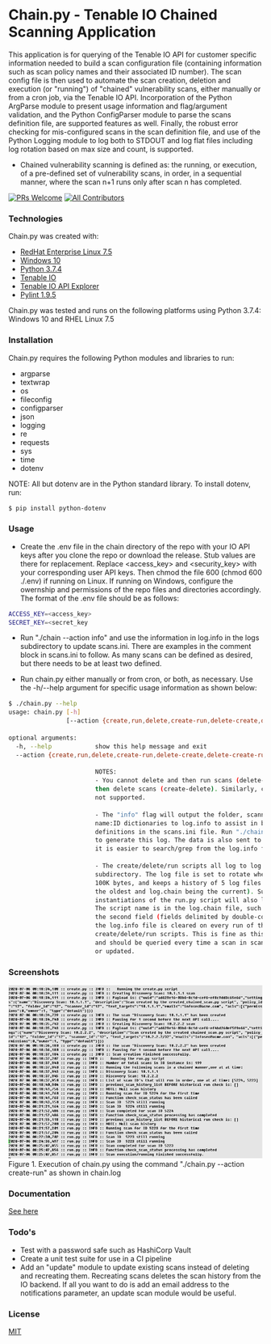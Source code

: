 # Chain.py - Tenable IO Chained Scanning Application



This application is for querying of the Tenable IO API for customer specific information needed to build a scan configuration file (containing information such as scan policy names and their associated ID number). The scan config file is then used to automate the scan creation, deletion and execution (or "running") of "chained" vulnerability scans, either manually or from a cron job, via the Tenable IO API. Incorporation of the Python ArgParse module to present usage information and flag/argument validation, and the Python ConfigParser module to parse the scans definition file, are supported features as well. Finally, the robust error checking for mis-configured scans in the scan definition file, and use of the Python Logging module to log both to STDOUT and log flat files including log rotation based on max size and count, is supported.

  - Chained vulnerability scanning is defined as: the running, or execution, of a pre-defined set of vulnerability scans, in order, in a sequential manner, where the scan n+1 runs only after scan n has completed.


[![PRs Welcome](https://img.shields.io/badge/PRs-welcome-brightgreen.svg?style=flat-square)](http://makeapullrequest.com) [![All Contributors](https://img.shields.io/badge/all_contributors-1-orange.svg?style=flat-square)](./CONTRIBUTORS.md)


### Technologies

Chain.py was created with:

* [RedHat Enterprise Linux 7.5](https://www.redhat.com/en/technologies/linux-platforms/enterprise-linux)
* [Windows 10](https://www.microsoft.com/en-us/windows/get-windows-10)
* [Python 3.7.4](https://www.activestate.com/products/python/downloads/)
* [Tenable IO](https://www.tenable.com/products/tenable-io)
* [Tenable IO API Explorer](https://developer.tenable.com/reference)
* [Pylint 1.9.5](https://www.pylint.org)

Chain.py was tested and runs on the following platforms using Python 3.7.4: Windows 10 and RHEL Linux 7.5

### Installation

Chain.py requires the following Python modules and libraries to run:

- argparse
- textwrap
- os
- fileconfig
- configparser
- json
- logging
- re
- requests
- sys
- time
- dotenv

NOTE: All but dotenv are in the Python standard library. To install dotenv, run:


```sh
$ pip install python-dotenv
```

### Usage
- Create the .env file in the chain directory of the repo with your IO API keys after you clone the repo or download the release. Stub values are there for replacement. Replace <access_key> and <security_key> with your corresponding user API keys. Then chmod the file 600 (chmod 600 ./.env) if running on Linux. If running on Windows, configure the owernship and permissions of the repo files and directories accordingly. The format of the .env file should be as follows:
```sh
ACCESS_KEY=<access_key>
SECRET_KEY=<secret_key
```
- Run "./chain --action info" and use the information in log.info in the logs subdirectory to update scans.ini. There are examples in the comment block in scans.ini to follow. As many scans can be defined as desired, but there needs to be at least two defined.

- Run chain.py either manually or from cron, or both, as necessary. Use the -h/--help argument for specific usage information as shown below:
```sh
$ ./chain.py --help
usage: chain.py [-h]
                [--action {create,run,delete,create-run,delete-create,delete-create-run,info}]

optional arguments:
  -h, --help            show this help message and exit
  --action {create,run,delete,create-run,delete-create,delete-create-run,info}

                        NOTES:
                        - You cannot delete and then run scans (delete-run), nor create and
                        then delete scans (create-delete). Similarly, create-delete-run is
                        not supported.

                        - The "info" flag will output the folder, scanner, policy, and tag
                        name:ID dictionaries to log.info to assist in building scan
                        definitions in the scans.ini file. Run "./chain.py --action info"
                        to generate this log. The data is also sent to STDOUT, however
                        it is easier to search/grep from the log.info flat file.

                        - The create/delete/run scripts all log to log.chain in the logs
                        subdirectory. The log file is set to rotate when the size reaches
                        100K bytes, and keeps a history of 5 log files (log.chain.5 being
                        the oldest and log.chain being the current). Successive
                        instantiations of the run.py script will also log to log.chain.
                        The script name is in the log.chain file, such as "create.py" in
                        the second field (fields delimited by double-colons). Note that
                        the log.info file is cleared on every run of the
                        create/delete/run scripts. This is fine as this data is mutable
                        and should be queried every time a scan in scans.ini is configured
                        or updated.
```

### Screenshots
![picture](images/s10.png)
Figure 1. Execution of chain.py using the command "./chain.py --action create-run" as shown in chain.log  

### Documentation
[See here](documentation/Chaining_Vulnerability_Scans_in_Tenable_IO_Using_Python.md)

### Todo's

 - Test with a password safe such as HashiCorp Vault
 - Create a unit test suite for use in a CI pipeline
 - Add an "update" module to update existing scans instead of deleting and recreating them. Recreating scans deletes the scan history from the IO backend. If all you want to do is add an email address to the notifications parameter, an update scan module would be useful.

### License

[MIT](https://github.com/jeff-a-holland/Chain.py---Tenable-IO-Chained-Scanning-Application/blob/master/LICENSE.md)

